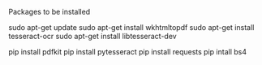 Packages to be installed

sudo apt-get update
sudo apt-get install wkhtmltopdf
sudo apt-get install tesseract-ocr
sudo apt-get install libtesseract-dev


pip install pdfkit
pip install pytesseract
pip install requests
pip intall bs4